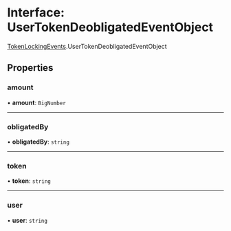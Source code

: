 # Interface: UserTokenDeobligatedEventObject

[TokenLockingEvents](../modules/TokenLockingEvents.md).UserTokenDeobligatedEventObject

## Properties

### amount

• **amount**: `BigNumber`

___

### obligatedBy

• **obligatedBy**: `string`

___

### token

• **token**: `string`

___

### user

• **user**: `string`
